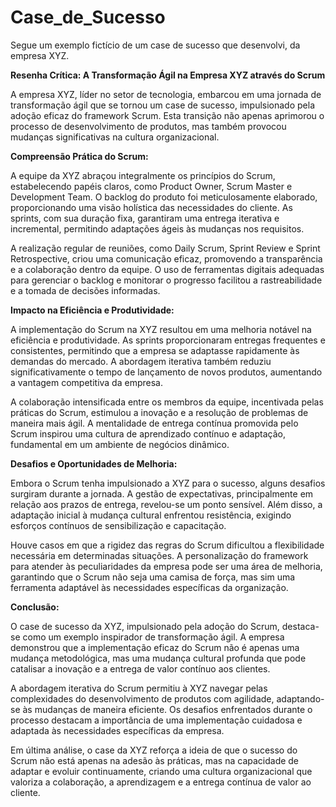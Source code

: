 # Case_de_Sucesso
Segue um exemplo fictício de um case de sucesso que desenvolvi, da empresa XYZ.

**Resenha Crítica: A Transformação Ágil na Empresa XYZ através do Scrum**

A empresa XYZ, líder no setor de tecnologia, embarcou em uma jornada de transformação ágil que se tornou um case de sucesso, impulsionado pela adoção eficaz do framework Scrum. Esta transição não apenas aprimorou o processo de desenvolvimento de produtos, mas também provocou mudanças significativas na cultura organizacional.

**Compreensão Prática do Scrum:**

A equipe da XYZ abraçou integralmente os princípios do Scrum, estabelecendo papéis claros, como Product Owner, Scrum Master e Development Team. O backlog do produto foi meticulosamente elaborado, proporcionando uma visão holística das necessidades do cliente. As sprints, com sua duração fixa, garantiram uma entrega iterativa e incremental, permitindo adaptações ágeis às mudanças nos requisitos.

A realização regular de reuniões, como Daily Scrum, Sprint Review e Sprint Retrospective, criou uma comunicação eficaz, promovendo a transparência e a colaboração dentro da equipe. O uso de ferramentas digitais adequadas para gerenciar o backlog e monitorar o progresso facilitou a rastreabilidade e a tomada de decisões informadas.

**Impacto na Eficiência e Produtividade:**

A implementação do Scrum na XYZ resultou em uma melhoria notável na eficiência e produtividade. As sprints proporcionaram entregas frequentes e consistentes, permitindo que a empresa se adaptasse rapidamente às demandas do mercado. A abordagem iterativa também reduziu significativamente o tempo de lançamento de novos produtos, aumentando a vantagem competitiva da empresa.

A colaboração intensificada entre os membros da equipe, incentivada pelas práticas do Scrum, estimulou a inovação e a resolução de problemas de maneira mais ágil. A mentalidade de entrega contínua promovida pelo Scrum inspirou uma cultura de aprendizado contínuo e adaptação, fundamental em um ambiente de negócios dinâmico.

**Desafios e Oportunidades de Melhoria:**

Embora o Scrum tenha impulsionado a XYZ para o sucesso, alguns desafios surgiram durante a jornada. A gestão de expectativas, principalmente em relação aos prazos de entrega, revelou-se um ponto sensível. Além disso, a adaptação inicial à mudança cultural enfrentou resistência, exigindo esforços contínuos de sensibilização e capacitação.

Houve casos em que a rigidez das regras do Scrum dificultou a flexibilidade necessária em determinadas situações. A personalização do framework para atender às peculiaridades da empresa pode ser uma área de melhoria, garantindo que o Scrum não seja uma camisa de força, mas sim uma ferramenta adaptável às necessidades específicas da organização.

**Conclusão:**

O case de sucesso da XYZ, impulsionado pela adoção do Scrum, destaca-se como um exemplo inspirador de transformação ágil. A empresa demonstrou que a implementação eficaz do Scrum não é apenas uma mudança metodológica, mas uma mudança cultural profunda que pode catalisar a inovação e a entrega de valor contínuo aos clientes.

A abordagem iterativa do Scrum permitiu à XYZ navegar pelas complexidades do desenvolvimento de produtos com agilidade, adaptando-se às mudanças de maneira eficiente. Os desafios enfrentados durante o processo destacam a importância de uma implementação cuidadosa e adaptada às necessidades específicas da empresa.

Em última análise, o case da XYZ reforça a ideia de que o sucesso do Scrum não está apenas na adesão às práticas, mas na capacidade de adaptar e evoluir continuamente, criando uma cultura organizacional que valoriza a colaboração, a aprendizagem e a entrega contínua de valor ao cliente.
